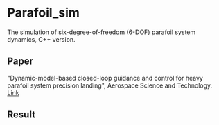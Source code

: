 # Parafoil_sim
The simulation of six-degree-of-freedom (6-DOF) parafoil system dynamics, C++ version.

## Paper
"Dynamic-model-based closed-loop guidance and control for heavy parafoil system precision landing", Aerospace Science and Technology. [Link](https://www.sciencedirect.com/science/article/abs/pii/S127096382400097X)

## Result
